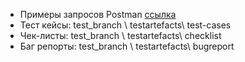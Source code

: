 - Примеры запросов Postman [ссылка](https://www.postman.com/kosmonaft80/workspace/test-task/collection/25290198-0d43cc1a-faf2-413b-bad3-8c481778a9f1?action=share&creator=25290198/)
- Тест кейсы: test_branch \ testartefacts\ test-cases
- Чек-листы: test_branch \ testartefacts\ checklist 
- Баг репорты: test_branch \ testartefacts\ bugreport

